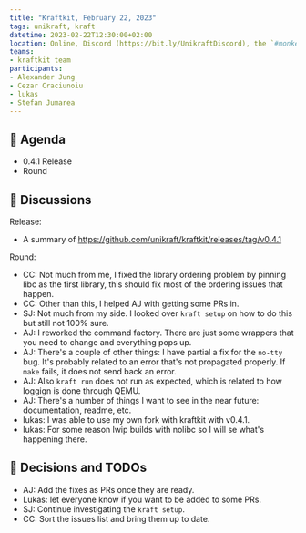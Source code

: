 ```yaml
---
title: "Kraftkit, February 22, 2023"
tags: unikraft, kraft
datetime: 2023-02-22T12:30:00+02:00
location: Online, Discord (https://bit.ly/UnikraftDiscord), the `#monkey-business` voice channel
teams:
- kraftkit team
participants:
- Alexander Jung
- Cezar Craciunoiu
- lukas
- Stefan Jumarea
---
```


## :dart: Agenda

- 0.4.1 Release
- Round

## :closed_book: Discussions

Release:
 - A summary of https://github.com/unikraft/kraftkit/releases/tag/v0.4.1

Round:
- CC: Not much from me, I fixed the library ordering problem by pinning libc as the first library, this should fix most of the ordering issues that happen.
- CC: Other than this, I helped AJ with getting some PRs in.
- SJ: Not much from my side. I looked over `kraft setup` on how to do this but still not 100% sure.
- AJ: I reworked the command factory. There are just some wrappers that you need to change and everything pops up.
- AJ: There's a couple of other things: I have partial a fix for the `no-tty` bug. It's probably related to an error that's not propagated properly. If `make` fails, it does not send back an error.
- AJ: Also `kraft run` does not run as expected, which is related to how loggign is done through QEMU.
- AJ: There's a number of things I want to see in the near future: documentation, readme, etc.
- lukas: I was able to use my own fork with kraftkit with v0.4.1.
- lukas: For some reason lwip builds with nolibc so I will se what's happening there.

## :wrench: Decisions and TODOs

- AJ: Add the fixes as PRs once they are ready.
- Lukas: let everyone know if you want to be added to some PRs.
- SJ: Continue investigating the `kraft setup`.
- CC: Sort the issues list and bring them up to date. 

